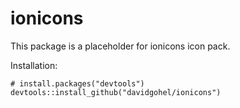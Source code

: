 # ionicons

This package is a placeholder for ionicons icon pack.

Installation:

```{r}
# install.packages("devtools")
devtools::install_github("davidgohel/ionicons")
```

